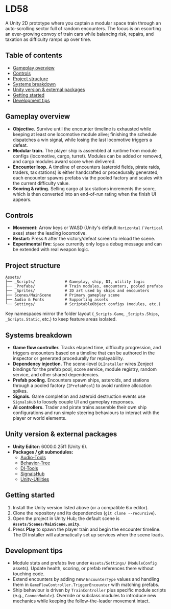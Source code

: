 # LD58

A Unity 2D prototype where you captain a modular space train through an auto-scrolling sector full of random encounters. The focus is on escorting an ever-growing convoy of train cars while balancing risk, repairs, and taxation as difficulty ramps up over time.

## Table of contents
- [Gameplay overview](#gameplay-overview)
- [Controls](#controls)
- [Project structure](#project-structure)
- [Systems breakdown](#systems-breakdown)
- [Unity version & external packages](#unity-version--external-packages)
- [Getting started](#getting-started)
- [Development tips](#development-tips)

## Gameplay overview
- **Objective.** Survive until the encounter timeline is exhausted while keeping at least one locomotive module alive; finishing the schedule dispatches a win signal, while losing the last locomotive triggers a defeat.
- **Modular train.** The player ship is assembled at runtime from module configs (locomotive, cargo, turret). Modules can be added or removed, and cargo modules award score when delivered.
- **Encounter loop.** A timeline of encounters (asteroid fields, pirate raids, traders, tax stations) is either handcrafted or procedurally generated; each encounter spawns prefabs via the pooled factory and scales with the current difficulty value.
- **Scoring & rating.** Selling cargo at tax stations increments the score, which is then converted into an end-of-run rating when the finish UI appears.

## Controls
- **Movement:** Arrow keys or WASD (Unity's default `Horizontal` / `Vertical` axes) steer the leading locomotive.
- **Restart:** Press `R` after the victory/defeat screen to reload the scene.
- **Experimental fire:** `Space` currently only logs a debug message and can be extended with real weapon logic.

## Project structure
```
Assets/
├── _Scripts/             # Gameplay, ship, DI, utility logic
├── _Prefabs/             # Train modules, encounters, pooled prefabs
├── _Sprites/             # 2D art used by ships and encounters
├── Scenes/MainScene      # Primary gameplay scene
├── Audio & Fonts         # Supporting assets
└── Settings/             # ScriptableObject configs (modules, etc.)
```
Key namespaces mirror the folder layout (`_Scripts.Game`, `_Scripts.Ships`, `_Scripts.Static`, etc.) to keep feature areas isolated.

## Systems breakdown
- **Game flow controller.** Tracks elapsed time, difficulty progression, and triggers encounters based on a timeline that can be authored in the inspector or generated procedurally for replayability.
- **Dependency injection.** The scene-level `DiInstaller` wires Zenject bindings for the prefab pool, score service, module registry, random service, and other shared dependencies.
- **Prefab pooling.** Encounters spawn ships, asteroids, and stations through a pooled factory (`IPrefabPool`) to avoid runtime allocation spikes.
- **Signals.** Game completion and asteroid destruction events use `SignalsHub` to loosely couple UI and gameplay responses.
- **AI controllers.** Trader and pirate trains assemble their own ship configurations and run simple steering behaviours to interact with the player or world elements.

## Unity version & external packages
- **Unity Editor:** 6000.0.25f1 (Unity 6).
- **Packages / git submodules:**
  - [Audio-Tools](https://github.com/Nebulate-me/Audio-Tools.git)
  - [Behavior-Tree](https://github.com/Nebulate-me/Behavior-Tree.git)
  - [DI-Tools](https://github.com/Nebulate-me/DI-Tools.git)
  - [SignalsHub](https://github.com/Nebulate-me/SignalsHub.git)
  - [Unity-Utilities](https://github.com/Nebulate-me/Unity-Utilities.git)

## Getting started
1. Install the Unity version listed above (or a compatible 6.x editor).
2. Clone the repository and its dependencies (`git clone --recursive`).
3. Open the project in Unity Hub; the default scene is **`Assets/Scenes/MainScene.unity`**.
4. Press **Play** to spawn the player train and begin the encounter timeline. The DI installer will automatically set up services when the scene loads.

## Development tips
- Module stats and prefabs live under `Assets/Settings/` (`ModuleConfig` assets). Update health, scoring, or prefab references there without touching code.
- Extend encounters by adding new `EncounterType` values and handling them in `GameFlowController.TriggerEncounter` with matching prefabs.
- Ship behaviour is driven by `TrainController` plus specific module scripts (e.g., `CannonModule`). Override or subclass modules to introduce new mechanics while keeping the follow-the-leader movement intact.